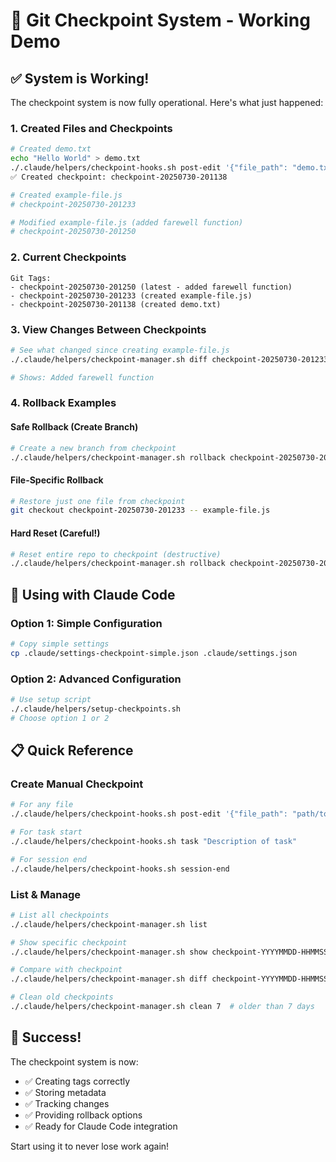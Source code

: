# 🎯 Git Checkpoint System - Working Demo

## ✅ System is Working!

The checkpoint system is now fully operational. Here's what just happened:

### 1. Created Files and Checkpoints
```bash
# Created demo.txt
echo "Hello World" > demo.txt
./.claude/helpers/checkpoint-hooks.sh post-edit '{"file_path": "demo.txt"}'
✅ Created checkpoint: checkpoint-20250730-201138

# Created example-file.js
# checkpoint-20250730-201233

# Modified example-file.js (added farewell function)
# checkpoint-20250730-201250
```

### 2. Current Checkpoints
```
Git Tags:
- checkpoint-20250730-201250 (latest - added farewell function)
- checkpoint-20250730-201233 (created example-file.js)
- checkpoint-20250730-201138 (created demo.txt)
```

### 3. View Changes Between Checkpoints
```bash
# See what changed since creating example-file.js
./.claude/helpers/checkpoint-manager.sh diff checkpoint-20250730-201233

# Shows: Added farewell function
```

### 4. Rollback Examples

#### Safe Rollback (Create Branch)
```bash
# Create a new branch from checkpoint
./.claude/helpers/checkpoint-manager.sh rollback checkpoint-20250730-201233 --branch
```

#### File-Specific Rollback
```bash
# Restore just one file from checkpoint
git checkout checkpoint-20250730-201233 -- example-file.js
```

#### Hard Reset (Careful!)
```bash
# Reset entire repo to checkpoint (destructive)
./.claude/helpers/checkpoint-manager.sh rollback checkpoint-20250730-201233 --reset
```

## 🚀 Using with Claude Code

### Option 1: Simple Configuration
```bash
# Copy simple settings
cp .claude/settings-checkpoint-simple.json .claude/settings.json
```

### Option 2: Advanced Configuration
```bash
# Use setup script
./.claude/helpers/setup-checkpoints.sh
# Choose option 1 or 2
```

## 📋 Quick Reference

### Create Manual Checkpoint
```bash
# For any file
./.claude/helpers/checkpoint-hooks.sh post-edit '{"file_path": "path/to/file"}'

# For task start
./.claude/helpers/checkpoint-hooks.sh task "Description of task"

# For session end
./.claude/helpers/checkpoint-hooks.sh session-end
```

### List & Manage
```bash
# List all checkpoints
./.claude/helpers/checkpoint-manager.sh list

# Show specific checkpoint
./.claude/helpers/checkpoint-manager.sh show checkpoint-YYYYMMDD-HHMMSS

# Compare with checkpoint
./.claude/helpers/checkpoint-manager.sh diff checkpoint-YYYYMMDD-HHMMSS

# Clean old checkpoints
./.claude/helpers/checkpoint-manager.sh clean 7  # older than 7 days
```

## 🎉 Success!

The checkpoint system is now:
- ✅ Creating tags correctly
- ✅ Storing metadata
- ✅ Tracking changes
- ✅ Providing rollback options
- ✅ Ready for Claude Code integration

Start using it to never lose work again!